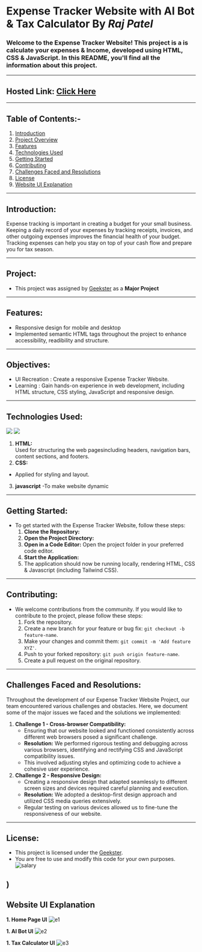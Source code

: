 # Expense Tracker Website with AI Bot & Tax Calculator By *Raj Patel*

### Welcome to the Expense Tracker Website! This project is a is calculate your expenses & Income, developed using HTML, CSS & JavaScript. In this README, you'll find all the information about this project.
---

## Hosted Link: [Click Here](https://raj01patel.github.io/Expense-Tracker/)
---

## Table of Contents:-
1. [Introduction](#introduction)
2. [Project Overview](#project)
3. [Features](#features)
4. [Technologies Used](#technologies-used)
5. [Getting Started](#getting-started)
6. [Contributing](#contributing)
7. [Challenges Faced and Resolutions](#challenges-faced-and-resolutions)
8. [License](#license)
9. [Website UI Explanation](#website-ui-explanation)
---

## Introduction:

Expense tracking is important in creating a budget for your small business. Keeping a daily record of your expenses by tracking receipts, invoices, and other outgoing expenses improves the financial health of your budget. Tracking expenses can help you stay on top of your cash flow and prepare you for tax season.

---

## Project:
- This project was assigned by [Geekster](https://www.geekster.in/) as a **Major Project**
---

## Features:
- Responsive design for mobile and desktop
- Implemented semantic HTML tags throughout the project to enhance accessibility, readibility and structure.
---

## Objectives:
- UI Recreation :  Create a responsive Expense Tracker Website.
- Learning      :  Gain hands-on experience in web development, including HTML structure, CSS styling, JavaScript and responsive design.
---

## Technologies Used:  
<img src="https://img.icons8.com/color/48/000000/html-5.png"/>          <img src="https://img.icons8.com/color/48/000000/css3.png"/>         
1.  **HTML:**  
Used for structuring the web pagesincluding headers, navigation bars, content sections, and footers.
2.  **CSS:** 
 - Applied for styling and layout.
3. **javascript**
 -To make website dynamic
---

## Getting Started:
- To get started with the Expense Tracker Website, follow these steps:
  1. **Clone the Repository:** 
  2. **Open the Project Directory:**
  3. **Open in a Code Editor:** Open the project folder in your preferred code editor.
  4. **Start the Application:**
  5. The application should now be running locally, rendering HTML, CSS & Javascript (including Tailwind CSS).
---

## Contributing:
- We welcome contributions from the community. If you would like to contribute to the project, please follow these steps:
  1. Fork the repository.
  2. Create a new branch for your feature or bug fix: `git checkout -b feature-name`.
  3. Make your changes and commit them: `git commit -m 'Add feature XYZ'`.
  4. Push to your forked repository: `git push origin feature-name`.
  5. Create a pull request on the original repository.
---

## Challenges Faced and Resolutions:
Throughout the development of our Expense Tracker
 Website Project, our team encountered various challenges and obstacles. Here, we document some of the major issues we faced and the solutions we implemented:
1. **Challenge 1 - Cross-browser Compatibility:**
   - Ensuring that our website looked and functioned consistently across different web browsers posed a significant challenge.
   - **Resolution:** We performed rigorous testing and debugging across various browsers, identifying and rectifying CSS and JavaScript compatibility issues.
   - This involved adjusting styles and optimizing code to achieve a cohesive user experience.
2. **Challenge 2 - Responsive Design:**
   - Creating a responsive design that adapted seamlessly to different screen sizes and devices required careful planning and execution.
   - **Resolution:** We adopted a desktop-first design approach and utilized CSS media queries extensively.
   - Regular testing on various devices allowed us to fine-tune the responsiveness of our website.
---

## License:
- This project is licensed under the [Geekster](LICENSE).
- You are free to use and modify this code for your own purposes.
  ![salary](https://github.com/Raj01Patel/Expense-Tracker/assets/151771972/b5452b6d-d5a1-434b-976f-21129fc37936)


)
---

## Website UI Explanation

**1. Home Page UI**
![e1](https://github.com/Raj01Patel/Expense-Tracker/assets/151771972/1abcb251-419d-4b19-8baa-5100e74a1c6c)

**1. AI Bot UI**
![e2](https://github.com/Raj01Patel/Expense-Tracker/assets/151771972/fc45fa30-637e-4eff-bfdb-233ab379131a)

**1. Tax Calculator UI**
![e3](https://github.com/Raj01Patel/Expense-Tracker/assets/151771972/6c7f5ac4-4fa6-47e4-bfe5-d92b1256b6ff)



